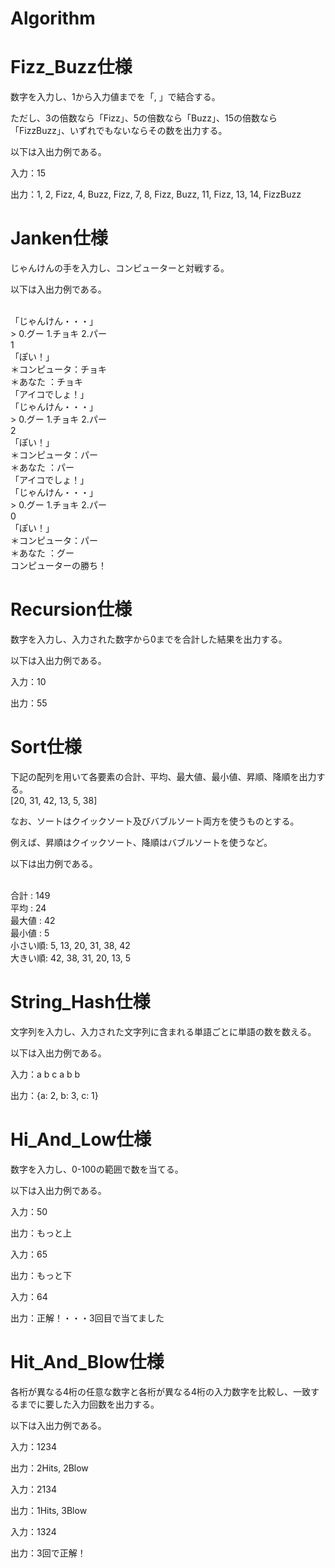 # Algorithm

# Fizz_Buzz仕様
数字を入力し、1から入力値までを「, 」で結合する。

ただし、3の倍数なら「Fizz」、5の倍数なら「Buzz」、15の倍数なら「FizzBuzz」、いずれでもないならその数を出力する。

以下は入出力例である。

入力：15

出力：1, 2, Fizz, 4, Buzz, Fizz, 7, 8, Fizz, Buzz, 11, Fizz, 13, 14, FizzBuzz

# Janken仕様
じゃんけんの手を入力し、コンピューターと対戦する。

以下は入出力例である。

<br>
「じゃんけん・・・」<br>
> 0.グー 1.チョキ 2.パー<br>
1<br>
「ぽい！」<br>
＊コンピュータ：チョキ<br>
＊あなた ：チョキ<br>
「アイコでしょ！」<br>
「じゃんけん・・・」<br>
> 0.グー 1.チョキ 2.パー<br>
2<br>
「ぽい！」<br>
＊コンピュータ：パー<br>
＊あなた ：パー<br>
「アイコでしょ！」<br>
「じゃんけん・・・」<br>
> 0.グー 1.チョキ 2.パー<br>
0<br>
「ぽい！」<br>
＊コンピュータ：パー<br>
＊あなた ：グー<br>
コンピューターの勝ち！<br>

# Recursion仕様
数字を入力し、入力された数字から0までを合計した結果を出力する。

以下は入出力例である。

入力：10

出力：55

# Sort仕様
下記の配列を用いて各要素の合計、平均、最大値、最小値、昇順、降順を出力する。
<br>
[20, 31, 42, 13, 5, 38]

なお、ソートはクイックソート及びバブルソート両方を使うものとする。

例えば、昇順はクイックソート、降順はバブルソートを使うなど。

以下は出力例である。

<br>
合計    : 149
<br>
平均    : 24
<br>
最大値  : 42
<br>
最小値  : 5
<br>
小さい順: 5, 13, 20, 31, 38, 42
<br>
大きい順: 42, 38, 31, 20, 13, 5

# String_Hash仕様
文字列を入力し、入力された文字列に含まれる単語ごとに単語の数を数える。

以下は入出力例である。

入力：a b c a b b

出力：{a: 2, b: 3, c: 1}

# Hi_And_Low仕様
数字を入力し、0-100の範囲で数を当てる。

以下は入出力例である。

入力：50

出力：もっと上

入力：65

出力：もっと下

入力：64

出力：正解！・・・3回目で当てました

# Hit_And_Blow仕様
各桁が異なる4桁の任意な数字と各桁が異なる4桁の入力数字を比較し、一致するまでに要した入力回数を出力する。

以下は入出力例である。

入力：1234

出力：2Hits, 2Blow

入力：2134

出力：1Hits, 3Blow

入力：1324

出力：3回で正解！
